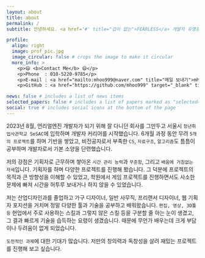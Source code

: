 ```yaml
---
layout: about
title: about
permalink: /
subtitle: 안녕하세요. <a href='#' title="겁이 없는">FEARLESS</a> 개발자 유명훈입니다.

profile:
  align: right
  image: prof_pic.jpg
  image_circular: false # crops the image to make it circular
  more_info: >
    <p>😄 <b>Contact Me</b> 😄</p>
    <p>Phone  : 010-5220-9785</p>
    <p>E-mail : <a href="mailto:mhoo999@naver.com" title="메일 보내기">mhoo999@naver.com</a></p>
    <p>GitHub : <a href="https://github.com/mhoo999" target="_blank" title="새창 열기">github.com/mhoo999</a></p>

news: false # includes a list of news items
selected_papers: false # includes a list of papers marked as "selected={true}"
social: true # includes social icons at the bottom of the page
---
```


2023년 8월, 언리얼엔진 개발자가 되기 위해 잘 다니던 회사를 그만두고 서울시 `청년취업사관학교 SeSAC`에 입학하며 개발자 커리어를 시작했습니다. 6개월 과정 동안 무려 `5개의 프로젝트`를 하며 기반을 쌓았고, 비전공자로서 부족한 `CS`, `자료구조`, `알고리즘`도 틈틈이 공부하며 개발자로서 기본 소양을 단련했습니다.

저의 강점은 기획자로 근무하며 쌓아온 `시간 관리 능력`과 `꾸준함`, 그리고 `배움에 거침없는 자세`입니다. 기획자를 하며 다양한 프로젝트를 진행해 봤습니다. 그 덕분에 프로젝트의 목적과 큰 방향성을 이해할 수 있었고, 학원에서 게임 프로젝트를 진행하면서도 사소한 문제에 빠져 시간을 허투루 보내거나 하지 않을 수 있었습니다.

저는 산업디자인과를 졸업하고 가구 디자이너, 일반 사무직, 프리랜서 디자이너, 웹 기획자 포지션을 거치며 정말 다양한 툴과 기술을 공부하고 배워왔습니다. `편집, 영상, 3D툴 등` 현업에서 주로 사용하는 스킬과 그렇지 않은 스킬 등을 구분할 줄 아는 눈이 생겼고, 그 결과 빠르게 기술을 습득하는 요령이 생겼습니다. 때문에 무언가 배우는데 크게 부담이나 두려움이 없게 되었습니다.

`도전적인 과제`에 대한 기대가 많습니다. 저만의 창의력과 독창성을 살려 재밌는 프로젝트를 진행해 보고 싶습니다.